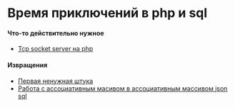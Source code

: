 # Время приключений в php и sql

#### Что-то действительно нужное
* <a href="php-tcp-sokcet-server.php">Tcp socket server на php</a>

#### Извращения
* <a href="php-overload.php">Первая ненужная штука</a>
* <a href="json_sql.sql">Работа с ассоциативным масивом в ассоциативным массивом json sql</a>
